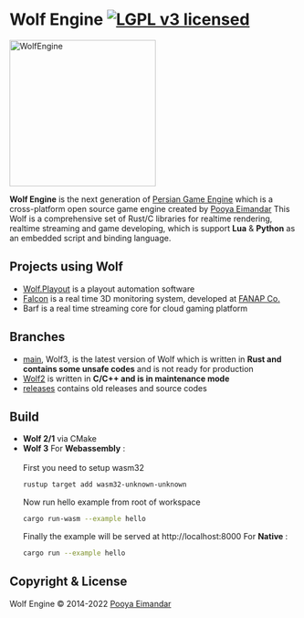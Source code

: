 # Wolf Engine [![LGPL v3 licensed](https://img.shields.io/badge/License-LGPL%20v3-blue.svg)](https://github.com/WolfEngine/Wolf.Engine/blob/main/LICENSE.md)
<img src="https://raw.githubusercontent.com/WolfEngine/WolfEngine/main/Logo.png" width="256" height="256" alt="WolfEngine"/>

**Wolf Engine** is the next generation of [Persian Game Engine](https://github.com/PooyaEimandar/PersianEngine) which is a
cross-platform open source game engine created by [Pooya Eimandar](https://pooyaeimandar.github.io)
This Wolf is a comprehensive set of Rust/C libraries for realtime rendering, realtime streaming and game developing, which is support **Lua** & **Python** as an embedded script and binding language.</p>

## Projects using Wolf
- [Wolf.Playout](https://www.youtube.com/watch?v=EZSdEjBvuGY) is a playout automation software
- [Falcon](https://youtu.be/ygpz35ddZ_4) is a real time 3D monitoring system, developed at [FANAP Co.](https://fanap.ir/)
- Barf is a real time streaming core for cloud gaming platform

## Branches
- [main](https://github.com/WolfEngine/WolfEngine/tree/main), Wolf3, is the latest version of Wolf which is written in **Rust and contains some unsafe codes** and is not ready for production
- [Wolf2](https://github.com/WolfEngine/WolfEngine/tree/wolf-2) is written in **C/C++ and is in maintenance mode**
- [releases](https://github.com/WolfEngine/WolfEngine/releases) contains old releases and source codes

## Build
- **Wolf 2/1** via CMake
- **Wolf 3**
  For **Webassembly** :\
  \
  First you need to setup wasm32
  ```bash
  rustup target add wasm32-unknown-unknown
  ```
  Now run hello example from root of workspace
  ```bash
  cargo run-wasm --example hello
  ```
  Finally the example will be served at http://localhost:8000
  For **Native** :
  ```bash
  cargo run --example hello
  ```
## Copyright & License
Wolf Engine © 2014-2022 [Pooya Eimandar](https://www.linkedin.com/in/pooyaeimandar)